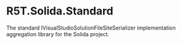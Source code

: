 # R5T.Solida.Standard
The standard IVisualStudioSolutionFileSiteSerializer implementation aggregation library for the Solida project.
